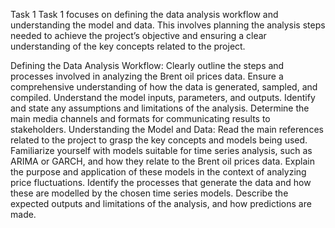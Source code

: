 Task 1
Task 1 focuses on defining the data analysis workflow and understanding the model and data. This involves planning the analysis steps needed to achieve the project’s objective and ensuring a clear understanding of the key concepts related to the project.

Defining the Data Analysis Workflow:
Clearly outline the steps and processes involved in analyzing the Brent oil prices data.
Ensure a comprehensive understanding of how the data is generated, sampled, and compiled.
Understand the model inputs, parameters, and outputs.
Identify and state any assumptions and limitations of the analysis.
Determine the main media channels and formats for communicating results to stakeholders.
Understanding the Model and Data:
Read the main references related to the project to grasp the key concepts and models being used.
Familiarize yourself with models suitable for time series analysis, such as ARIMA or GARCH, and how they relate to the Brent oil prices data.
Explain the purpose and application of these models in the context of analyzing price fluctuations.
Identify the processes that generate the data and how these are modelled by the chosen time series models.
Describe the expected outputs and limitations of the analysis, and how predictions are made.
